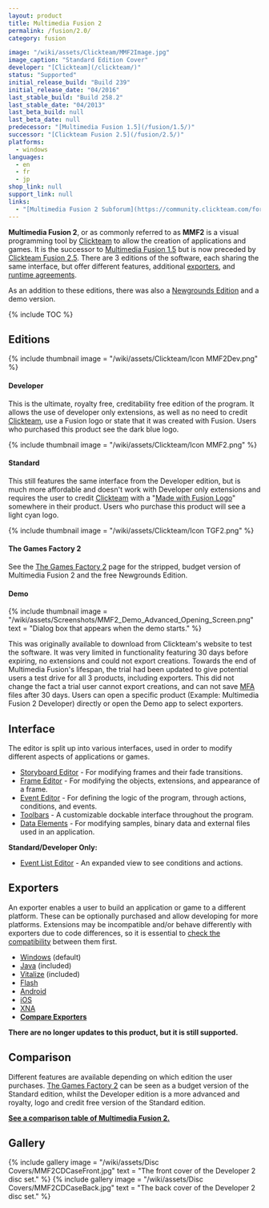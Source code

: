 ```yaml
---
layout: product
title: Multimedia Fusion 2
permalink: /fusion/2.0/
category: fusion

image: "/wiki/assets/Clickteam/MMF2Image.jpg"
image_caption: "Standard Edition Cover"
developer: "[Clickteam](/clickteam/)"
status: "Supported"
initial_release_build: "Build 239"
initial_release_date: "04/2016"
last_stable_build: "Build 258.2"
last_stable_date: "04/2013"
last_beta_build: null
last_beta_date: null
predecessor: "[Multimedia Fusion 1.5](/fusion/1.5/)"
successor: "[Clickteam Fusion 2.5](/fusion/2.5/)"
platforms:
  - windows
languages:
  - en
  - fr
  - jp
shop_link: null
support_link: null
links:
  - "[Multimedia Fusion 2 Subforum](https://community.clickteam.com/forums/190-Multimedia-Fusion-2-Technical-Support)"
---
```


**Multimedia Fusion 2**, or as commonly referred to as **MMF2** is a visual programming
tool by [Clickteam] to allow the creation of applications and games.
It is the successor to [Multimedia Fusion 1.5] but is now preceded by [Clickteam Fusion 2.5].
There are 3 editions of the software, each sharing the same interface, but offer different
features, additional [exporters](/exporters/), and [runtime agreements](/runtime-agreement/).

As an addition to these editions, there was also a [Newgrounds Edition](/games-factory-2/#Newsground_Edition) and a demo version.

{% include TOC %}

## Editions

{% include thumbnail
    image = "/wiki/assets/Clickteam/Icon MMF2Dev.png"
%}

#### Developer

This is the ultimate, royalty free, creditability free edition of the program.
It allows the use of developer only extensions, as well as no need to credit
[Clickteam], use a Fusion logo or state that it was created with Fusion.
Users who purchased this product see the dark blue logo.

{% include thumbnail
    image = "/wiki/assets/Clickteam/Icon MMF2.png"
%}

#### Standard
This still features the same interface from the Developer edition, but is much more
affordable and doesn't work with Developer only extensions and requires the user
to credit [Clickteam] with a "[Made with Fusion Logo](/made-with-fusion/logo/)" somewhere in their product.
Users who purchase this product will see a light cyan logo.

{% include thumbnail
    image = "/wiki/assets/Clickteam/Icon TGF2.png"
%}

#### The Games Factory 2
See the [The Games Factory 2] page for the stripped, budget version of Multimedia Fusion 2
and the free Newgrounds Edition.

#### Demo
{% include thumbnail
    image = "/wiki/assets/Screenshots/MMF2_Demo_Advanced_Opening_Screen.png"
    text = "Dialog box that appears when the demo starts."
%}

This was originally available to download from Clickteam's website to test the software.
It was very limited in functionality featuring 30 days before expiring, no extensions
and could not export creations. Towards the end of Multimedia Fusion's lifespan, the
trial had been updated to give potential users a test drive for all 3 products,
including exporters. This did not change the fact a trial user cannot export creations,
and can not save [MFA] files after 30 days. Users can open a specific product
(Example: Multimedia Fusion 2 Developer) directly or open the Demo app to select exporters.



## Interface
The editor is split up into various interfaces, used in order to modify different
aspects of applications or games.

* [Storyboard Editor](/interface/storyboard-editor/) - For modifying frames and their fade transitions.
* [Frame Editor](/interface/frame-editor/) - For modifying the objects, extensions, and appearance of a frame.
* [Event Editor](/interface/event-editor/) - For defining the logic of the program, through actions, conditions, and events.
* [Toolbars](/interface/toolbars/) - A customizable dockable interface throughout the program.
* [Data Elements](/interface/data-elements/) - For modifying samples, binary data and external files used in an application.

**Standard/Developer Only:**

* [Event List Editor](/interface/event-list-editor/) - An expanded view to see conditions and actions.

## Exporters
An exporter enables a user to build an application or game to a different platform.
These can be optionally purchased and allow developing for more platforms.
Extensions may be incompatible and/or behave differently with exporters due to code
differences, so it is essential to [check the compatibility](/extensions/) between them first.

* [Windows](/exporters/Windows/) (default)
* [Java](/exporters/Java/) (included)
* [Vitalize](/exporters/Vitalize/) (included)
* [Flash](/exporters/Flash/)
* [Android](/exporters/Android/)
* [iOS](/exporters/iOS/)
* [XNA](/exporters/XNA/)
* **[Compare Exporters](/exporters/compare/)**

**There are no longer updates to this product, but it is still supported.**

## Comparison
Different features are available depending on which edition the user purchases.
[The Games Factory 2] can be seen as a budget version of the Standard edition,
whilst the Developer edition is a more advanced and royalty, logo and credit free
version of the Standard edition.

**[See a comparison table of Multimedia Fusion 2.](/fusion/compare/)**

[Clickteam]: /clickteam/
[Click and Create]: /click-and-create/
[Multimedia Fusion 1.5]: /fusion/1.5/
[Multimedia Fusion 2]: /fusion/2.0/
[Clickteam Fusion 2.5]: /fusion/2.5/
[The Games Factory 2]: /games-factory-2/
[MFA]: /file-extensions/MFA/

## Gallery
{% include gallery
    image = "/wiki/assets/Disc Covers/MMF2CDCaseFront.jpg"
    text = "The front cover of the Developer 2 disc set."
%}
{% include gallery
    image = "/wiki/assets/Disc Covers/MMF2CDCaseBack.jpg"
    text = "The back cover of the Developer 2 disc set."
%}
